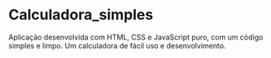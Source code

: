 # Calculadora_simples

Aplicação desenvolvida com HTML, CSS e JavaScript puro, com um código simples e limpo. 
Um calculadora de fácil uso e desenvolvimento.
